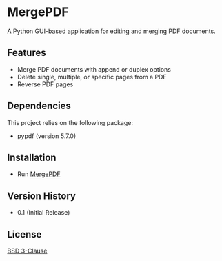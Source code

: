 # MergePDF
A Python GUI-based application for editing and merging PDF documents.

## Features
* Merge PDF documents with append or duplex options
* Delete single, multiple, or specific pages from a PDF
* Reverse PDF pages

## Dependencies
This project relies on the following package:
* pypdf (version 5.7.0)

## Installation
* Run [MergePDF](https://github.com/Steven-Alicea/MergePDF/releases/tag/v0.1.0-beta)

## Version History
* 0.1 (Initial Release)

## License
[BSD 3-Clause](https://choosealicense.com/licenses/bsd-3-clause/)
